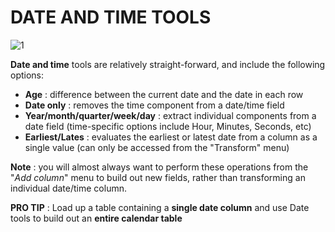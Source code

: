# DATE AND TIME TOOLS

![1](https://github.com/anaswick/my_portfolio/assets/24541471/34ffc49e-6b67-4175-bb13-e1fb71c9b75c)

**Date and time** tools are relatively straight-forward, and include the following options:
- **Age** : difference between the current date and the date in each row
- **Date only** : removes the time component from a date/time field
- **Year/month/quarter/week/day** : extract individual components from a date field (time-specific options include Hour, Minutes, Seconds, etc)
- **Earliest/Lates** : evaluates the earliest or latest date from a column as a single value (can only be accessed from the "Transform" menu)

**Note** : you will almost always want to perform these operations from the "*Add column*" menu to build out new fields, rather than transforming an individual date/time column.

**PRO TIP** : Load up a table containing a **single date column** and use Date tools to build out an **entire calendar table**
